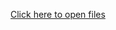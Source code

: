 [Click here to open files](https://drive.google.com/drive/folders/1QPpqRgCyXGSGYwBa2_bwJ211nfit-xwl?usp=sharing)
